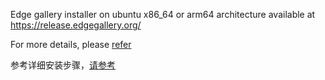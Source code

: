 Edge gallery installer  on ubuntu x86_64 or arm64 architecture available at https://release.edgegallery.org/

For more details, please [refer](offline/README_en.md)

参考详细安装步骤，[请参考](offline/README-cn.md)

